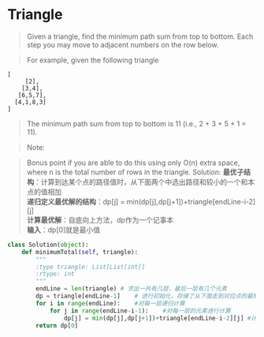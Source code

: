 # Triangle

>Given a triangle, find the minimum path sum from top to bottom. Each step you may move to adjacent numbers on the row below.

>For example, given the following triangle
```
[
     [2],
    [3,4],
   [6,5,7],
  [4,1,8,3]
]
```
>The minimum path sum from top to bottom is 11 (i.e., 2 + 3 + 5 + 1 = 11).

>Note:

>Bonus point if you are able to do this using only O(n) extra space, where n is the total number of rows in the triangle.
Solution:
**最优子结构**：计算到达某个点的路径值时，从下面两个中选出路径和较小的一个和本点的值相加<br>
**递归定义最优解的结构**：dp[j] = min(dp[j],dp[j+1])+triangle[endLine-i-2][j]<br>
**计算最优解**：自底向上方法，dp作为一个记事本<br>
**输入**：dp[0]就是最小值<br>

```python
class Solution(object):
    def minimumTotal(self, triangle):
        """
        :type triangle: List[List[int]]
        :rtype: int
        """
        endLine = len(triangle)	# 求出一共有几层，最后一层有几个元素
        dp = triangle[endLine-1]	# 进行初始化，存储了从下面走到对应点的最短距离。
        for i in range(endLine):	#对每一层递归计算
            for j in range(endLine-i-1):	#对每一层的元素进行计算
                dp[j] = min(dp[j],dp[j+1])+triangle[endLine-i-2][j]	#计算
        return dp[0]
```